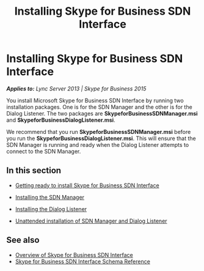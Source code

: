 ﻿---
title: Installing Skype for Business SDN Interface
TOCTitle: Installing Skype for Business SDN Interface
ms:assetid: 69aa312c-0abb-438c-8588-0d756ba09a6d
ms:mtpsurl: https://msdn.microsoft.com/en-us/library/Dn785197(v=office.16)
ms:contentKeyID: 65258657
ms.date: 02/27/2017
mtps_version: v=office.16
---

# Installing Skype for Business SDN Interface


_**Applies to:** Lync Server 2013 | Skype for Business 2015_

You install Microsoft Skype for Business SDN Interface by running two installation packages. One is for the SDN Manager and the other is for the Dialog Listener. The two packages are **SkypeforBusinessSDNManager.msi** and **SkypeforBusinessDialogListener.msi**.

We recommend that you run **SkypeforBusinessSDNManager.msi** before you run the **SkypeforBusinessDialogListener.msi**. This will ensure that the SDN Manager is running and ready when the Dialog Listener attempts to connect to the SDN Manager.

## In this section

  - [Getting ready to install Skype for Business SDN Interface](getting-ready-to-install-skype-for-business-sdn-interface.md)

  - [Installing the SDN Manager](installing-the-sdn-manager.md)

  - [Installing the Dialog Listener](installing-the-dialog-listener.md)

  - [Unattended installation of SDN Manager and Dialog Listener](unattended-installation-of-sdn-manager-and-dialog-listener.md)

## See also

- [Overview of Skype for Business SDN Interface](overview-of-skype-for-business-sdn-interface.md)
- [Skype for Business SDN Interface Schema Reference](skype-for-business-sdn-interface-schema-reference.md)

